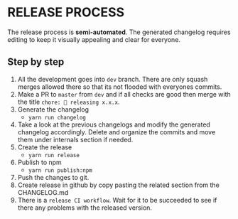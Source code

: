 # RELEASE PROCESS

The release process is **semi-automated**. The generated changelog requires editing to keep it visually appealing and clear for everyone.

## Step by step

1. All the development goes into `dev` branch. There are only squash merges allowed there so that its not flooded with everyones commits.
2. Make a PR to `master` from `dev` and if all checks are good then merge with the title `chore: 🔧 releasing x.x.x`.
3. Generate the changelog
   - `yarn run changelog`
4. Take a look at the previous changelogs and modify the generated changelog accordingly. Delete and organize the commits and move them under internals section if needed.
5. Create the release
   - `yarn run release`
6. Publish to npm
   - `yarn run publish:npm`
7. Push the changes to git.
8. Create release in github by copy pasting the related section from the CHANGELOG.md
9. There is a `release CI workflow`. Wait for it to be succeeded to see if there any problems with the released version.
